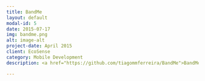 ```yaml
---
title: BandMe
layout: default
modal-id: 5
date: 2015-07-17
img: bandme.png
alt: image-alt
project-date: April 2015
client: EcoSense
category: Mobile Development
description: <a href="https://github.com/tiagommferreira/BandMe">BandMe</a> is a social platform oriented towards music. The purpose of this App is to serve as an engine to get all the information you want from any band at any time. Designed for a community that enjoys discovering and sharing their favourite bands as well as their new discoveries.

---
```

